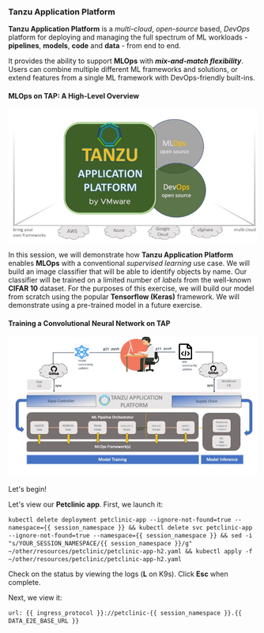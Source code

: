 ### Tanzu Application Platform

**Tanzu Application Platform** is a _multi-cloud_, _open-source_ based, _DevOps_ platform for deploying and managing
the full spectrum of ML workloads - **pipelines**, **models**, **code** and **data** - from end to end.

It provides the ability to support **MLOps** with **_mix-and-match flexibility_**. 
Users can combine multiple different ML frameworks and solutions, 
or extend features from a single ML framework with DevOps-friendly built-ins.

#### MLOps on TAP: A High-Level Overview
![High-Level Overview of MLOps on TAP](images/tanzumlops2.jpg)

In this session, we will demonstrate how **Tanzu Application Platform** enables **MLOps** with a conventional _supervised learning_ use case. 
We will build an image classifier that will be able to identify objects by name.
Our classifier will be trained on a limited number of *labels* from the well-known **CIFAR 10** dataset.
For the purposes of this exercise, we will build our model from scratch using the popular **Tensorflow (Keras)** framework.
We will demonstrate using a pre-trained model in a future exercise.

#### Training a Convolutional Neural Network on TAP
![Training a Convolutional Neural Network on TAP](images/mlops-usecase-overview.jpg)

Let's begin!

Let's view our **Petclinic app**. First, we launch it:
```execute
kubectl delete deployment petclinic-app --ignore-not-found=true --namespace={{ session_namespace }} && kubectl delete svc petclinic-app --ignore-not-found=true --namespace={{ session_namespace }} && sed -i "s/YOUR_SESSION_NAMESPACE/{{ session_namespace }}/g" ~/other/resources/petclinic/petclinic-app-h2.yaml && kubectl apply -f ~/other/resources/petclinic/petclinic-app-h2.yaml
```

Check on the status by viewing the logs (**L** on K9s). Click **Esc**  when complete.

Next, we view it:
```dashboard:open-url
url: {{ ingress_protocol }}://petclinic-{{ session_namespace }}.{{ DATA_E2E_BASE_URL }}
```



